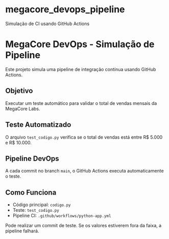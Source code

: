 # megacore_devops_pipeline
Simulação de CI usando GitHub Actions

# MegaCore DevOps - Simulação de Pipeline

Este projeto simula uma pipeline de integração contínua usando GitHub Actions.

## Objetivo
Executar um teste automático para validar o total de vendas mensais da MegaCore Labs.

## Teste Automatizado
O arquivo `test_codigo.py` verifica se o total de vendas está entre R$ 5.000 e R$ 10.000.

## Pipeline DevOps
A cada commit no branch `main`, o GitHub Actions executa automaticamente o teste.

## Como Funciona
- Código principal: `codigo.py`
- Teste: `test_codigo.py`
- Pipeline CI: `.github/workflows/python-app.yml`

Pode realizar um commit de teste. Se os valores estiverem fora da faixa, a pipeline falhará.
